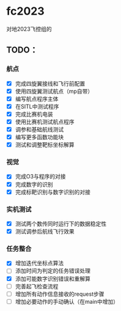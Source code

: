 # fc2023
对地2023飞控组的

## TODO：

### 航点
- [x] 完成四旋翼接线和飞行前配置
- [x] 使用四旋翼测试航点（mp自带）
- [x] 编写航点程序主体
- [x] 在SITL中测试程序
- [x] 完成比赛机电装
- [x] 使用比赛机测试航点程序
- [x] 调参和基础航线测试
- [x] 编写更多函数功能块
- [x] 测试和调整靶标坐标解算

### 视觉
- [x] 完成O3与程序的对接
- [x] 完成数字的识别
- [x] 完成标靶识别与数字识别的对接

### 实机测试
- [x] 测试两个数传同时运行下的数据稳定性
- [x] 测试调参后航线飞行效果

### 任务整合
- [x] 增加迭代坐标点算法
- [ ] 添加时间为判定的任务错误处理
- [x] 添加可能数字识别错误和重解算
- [ ] 完善起飞检查流程
- [ ] 增加所有动作信息接收的request步骤
- [ ] 增加必要动作的手动确认（在main中增加）
